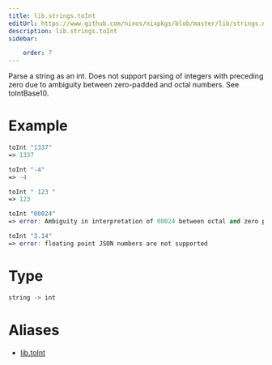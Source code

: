 ```yaml
---
title: lib.strings.toInt
editUrl: https://www.github.com/nixos/nixpkgs/blob/master/lib/strings.nix#L1343C11
description: lib.strings.toInt
sidebar:

    order: 7
---
```


Parse a string as an int. Does not support parsing of integers with preceding zero due to
ambiguity between zero-padded and octal numbers. See toIntBase10.

# Example

```nix
toInt "1337"
=> 1337

toInt "-4"
=> -4

toInt " 123 "
=> 123

toInt "00024"
=> error: Ambiguity in interpretation of 00024 between octal and zero padded integer.

toInt "3.14"
=> error: floating point JSON numbers are not supported
```

# Type

```haskell
string -> int
```


# Aliases

- [lib.toInt](./reference/lib/lib-toInt)


